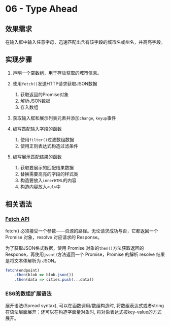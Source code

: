 # 06 - Type Ahead
## 效果需求
在输入框中输入任意字母，迅速匹配出含有该字段的城市名或州名，并高亮字段。
## 实现步骤
1. 声明一个空数组，用于存放获取的城市信息。
2. 使用`fetch()`发送HTTP请求获取JSON数据

    1. 获取返回的Promise对象
    2. 解析JSON数据
    3. 存入数组
3. 获取输入框和展示列表元素并添加`change`, `keyup`事件
4. 编写匹配输入字段的函数

    1. 使用`filter()`过滤数组数据
    2. 使用正则表达式构造过滤条件
5. 编写展示匹配结果的函数

    1. 获取要展示的匹配结果数据
    2. 替换需要高亮的字段的样式类
    3. 构造要放入`innerHTML`的内容
    4. 构造内容放入`<ul>`中

## 相关语法
### [Fetch API](https://developer.mozilla.org/zh-CN/docs/Web/API/Fetch_API)

fetch() 必须接受一个参数——资源的路径。无论请求成功与否，它都返回一个 Promise 对象，resolve 对应请求的 Response。

为了获取JSON格式数据，使用 Promise 对象的`then()`方法获取返回的Response，再使用`json()`方法返回一个 Promise，Promise 的解析 resolve 结果是将文本体解析为 JSON。

```javascript
fetch(endpoint)
    .then(blob => blob.json())
    .then(data => cities.push(...data))
```

### ES6的数组扩展语法

展开语法(Spread syntax), 可以在函数调用/数组构造时, 将数组表达式或者string在语法层面展开；还可以在构造字面量对象时, 将对象表达式按key-value的方式展开。